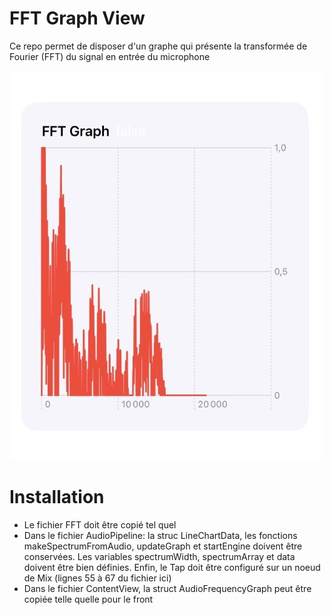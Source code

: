 # FFT Graph View

Ce repo permet de disposer d'un graphe qui présente la transformée de Fourier (FFT) du signal en entrée du microphone

![Image Front](FFT.jpg)

# Installation

- Le fichier FFT doit être copié tel quel
- Dans le fichier AudioPipeline: la struc LineChartData, les fonctions makeSpectrumFromAudio, updateGraph et startEngine doivent être conservées. Les variables spectrumWidth, spectrumArray et data doivent être bien définies. Enfin, le Tap doit être configuré sur un noeud de Mix (lignes 55 à 67 du fichier ici)
- Dans le fichier ContentView, la struct AudioFrequencyGraph peut être copiée telle quelle pour le front
